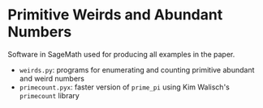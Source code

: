 # Primitive Weirds and Abundant Numbers

Software in SageMath used for producing all examples in the paper.

* `weirds.py`: programs for enumerating and counting primitive abundant and weird numbers
* `primecount.pyx`: faster version of `prime_pi` using Kim Walisch's `primecount` library
